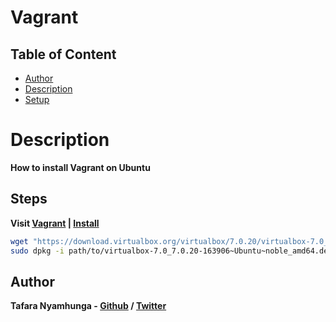 # Vagrant

## Table of Content
- [Author](#author)
- [Description](#description)
- [Setup](#steps)

# Description

**How to install Vagrant on Ubuntu**

## Steps

**Visit [Vagrant](https://developer.hashicorp.com/vagrant) | [Install](https://developer.hashicorp.com/vagrant/install)**

```bash
wget "https://download.virtualbox.org/virtualbox/7.0.20/virtualbox-7.0_7.0.20-163906~Ubuntu~noble_amd64.deb"
sudo dpkg -i path/to/virtualbox-7.0_7.0.20-163906~Ubuntu~noble_amd64.deb
```

## Author

**Tafara Nyamhunga  - [Github](https://github.com/tafara-n) / [Twitter](https://twitter.com/tafaranyamhunga)**

